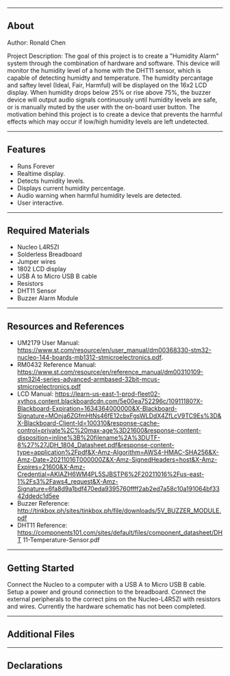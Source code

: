 -------------------
About
-------------------
Author: Ronald Chen

Project Description: The goal of this project is to create a "Humidity Alarm" system through the combination of hardware and software. This device will monitor the humidity level of a home with the DHT11 sensor, which is capable of detecting humidty and temperature. The humidity percantage and saftey level (Ideal, Fair, Harmful) will be displayed on the 16x2 LCD display. When humidity drops below 25% or rise above 75%, the buzzer device will output audio signals continuously until humidity levels are safe, or is manually muted by the user with the on-board user button. The motivation behind this project is to create a device that prevents the harmful effects which may occur if low/high humidity levels are left undetected.

--------------------
Features
--------------------
- Runs Forever
- Realtime display.
- Detects humidity levels.
- Displays current humidity percentage.
- Audio warning when harmful humidity levels are detected.
- User interactive.

--------------------
Required Materials
--------------------
- Nucleo L4R5ZI
- Solderless Breadboard
- Jumper wires
- 1802 LCD display
- USB A to Micro USB B cable
- Resistors 
- DHT11 Sensor
- Buzzer Alarm Module

--------------------
Resources and References
--------------------
- UM2179 User Manual: https://www.st.com/resource/en/user_manual/dm00368330-stm32-nucleo-144-boards-mb1312-stmicroelectronics.pdf. 
- RM0432 Reference Manual: https://www.st.com/resource/en/reference_manual/dm00310109-stm32l4-series-advanced-armbased-32bit-mcus-stmicroelectronics.pdf
- LCD Manual: https://learn-us-east-1-prod-fleet02-xythos.content.blackboardcdn.com/5e00ea752296c/10911180?X-Blackboard-Expiration=1634364000000&X-Blackboard-Signature=MOnja6ZGfmHtNs46fE12cbxFgsWLDdX4ZfLcV9TC9Es%3D&X-Blackboard-Client-Id=100310&response-cache-control=private%2C%20max-age%3D21600&response-content-disposition=inline%3B%20filename%2A%3DUTF-8%27%27JDH_1804_Datasheet.pdf&response-content-type=application%2Fpdf&X-Amz-Algorithm=AWS4-HMAC-SHA256&X-Amz-Date=20211016T000000Z&X-Amz-SignedHeaders=host&X-Amz-Expires=21600&X-Amz-Credential=AKIAZH6WM4PL5SJBSTP6%2F20211016%2Fus-east-1%2Fs3%2Faws4_request&X-Amz-Signature=6fa8d9a1bdf470eda9395760ffff2ab2ed7a58c10a191064bf3342ddedc1d5ee
- Buzzer Reference: http://tinkbox.ph/sites/tinkbox.ph/file/downloads/5V_BUZZER_MODULE.pdf
- DHT11 Reference: https://components101.com/sites/default/files/component_datasheet/DHT	11-Temperature-Sensor.pdf 

--------------------
Getting Started
--------------------
Connect the Nucleo to a computer with a USB A to Micro USB B cable. Setup a power and ground connection to the breadboard. Connect the external peripherals to the correct pins on the Nucleo-L4R5ZI with resistors and wires. Currently the hardware schematic has not been completed.

--------------------
Additional Files
--------------------

----------
Declarations
----------

